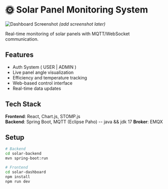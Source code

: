 # 🌞 Solar Panel Monitoring System

![Dashboard Screenshot](./docs/screenshot.png) *(add screenshot later)*

Real-time monitoring of solar panels with MQTT/WebSocket communication.

## Features
- Auth System ( USER | ADMIN )
- Live panel angle visualization
- Efficiency and temperature tracking
- Web-based control interface
- Real-time data updates

## Tech Stack
**Frontend**: React, Chart.js, STOMP.js  
**Backend**: Spring Boot, MQTT (Eclipse Paho)  -- java && jdk 17
**Broker**: EMQX  

## Setup
```bash
# Backend
cd solar-backend
mvn spring-boot:run

# Frontend
cd solar-dashboard
npm install
npm run dev
